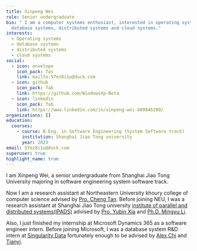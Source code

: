 ```yaml
---
title: Xinpeng Wei
role: Senior undergraduate
bio: " I﻿ am a computer systems enthusiast, interested in operating systems,
  database systems, distributed systems and cloud systems."
interests:
  - Operating systems
  - database systems
  - distributed systems
  - cloud systems
social:
  - icon: envelope
    icon_pack: fas
    link: mailto:57ez8i1u@duck.com
  - icon: github
    icon_pack: fab
    link: https://github.com/WindowsXp-Beta
  - icon: linkedin
    icon_pack: fab
    link: https://www.linkedin.com/in/xinpeng-wei-b09846200/
organizations: []
education:
  courses:
    - course: B.Eng. in Software Engineering (System Software track)
      institution: Shanghai Jiao Tong university
      year: 2023
email: 57ez8i1u@duck.com
superuser: true
highlight_name: true
---
```

I﻿ am Xinpeng Wei, a senior undergraduate from Shanghai Jiao Tong University majoring in software engineering system software track.

N﻿ow I am a research assistant at Northeastern University khoury college of computer science advised by [Pro. Cheng Tan](https://www.khoury.northeastern.edu/people/cheng-tan/). Before joining NEU, I was a research assistant at Shanghai Jiao Tong university [institute of parallel and distributed systems(IPADS)](https://ipads.se.sjtu.edu.cn/) advised by [Pro. Yubin Xia](https://ipads.se.sjtu.edu.cn/pub/members/yubin_xia) and [Ph.D. Mingyu Li](https://maxul.github.io).

A﻿lso, I﻿ just finished my internship at Microsoft Dynamics 365 as a software engineer intern. Before joining Microsoft, I was a database system R&D intern at [Singularity Data](https://www.risingwave-labs.com/) fortunately enough to be advised by [Alex Chi](https://www.skyzh.dev) and [Tianyi](https://blog.zhuangty.com).